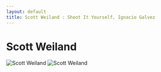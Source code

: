 ```yaml
---
layout: default
title: Scott Weiland : Shoot It Yourself, Ignacio Galvez
---
```


# Scott Weiland

![Scott Weiland](http://assets.farmhouse.co/publishing/1-shoot-it-yourself/images/scott-weiland-1.jpg)
![Scott Weiland](http://assets.farmhouse.co/publishing/1-shoot-it-yourself/images/scott-weiland-2.jpg)
